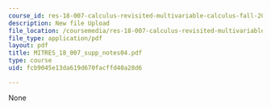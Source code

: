 ```yaml
---
course_id: res-18-007-calculus-revisited-multivariable-calculus-fall-2011
description: New file Upload
file_location: /coursemedia/res-18-007-calculus-revisited-multivariable-calculus-fall-2011/fcb9045e13da619d670facffd40a28d6_MITRES_18_007_supp_notes04.pdf
file_type: application/pdf
layout: pdf
title: MITRES_18_007_supp_notes04.pdf
type: course
uid: fcb9045e13da619d670facffd40a28d6

---
```

None